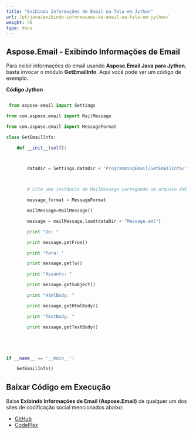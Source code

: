 ```yaml
---
title: "Exibindo Informações de Email na Tela em Jython"
url: /pt/java/exibindo-informacoes-de-email-na-tela-em-jython/
weight: 30
type: docs
---
```


## **Aspose.Email - Exibindo Informações de Email**
Para exibir informações de email usando **Aspose.Email Java para Jython**, basta invocar o módulo **GetEmailInfo**. Aqui você pode ver um código de exemplo.

**Código Jython**

``` python

 from aspose-email import Settings

from com.aspose.email import MailMessage

from com.aspose.email import MessageFormat

class GetEmailInfo:

    def __init__(self):



        dataDir = Settings.dataDir + 'ProgrammingEmail/GetEmailInfo/'



        # Crie uma instância de MailMessage carregando um arquivo Eml

        message_format = MessageFormat

        mailMessage=MailMessage()

        message = mailMessage.load(dataDir + "Message.eml")

        print "De: " 

        print message.getFrom()

        print "Para: " 

        print message.getTo()

        print "Assunto: " 

        print message.getSubject()

        print "HtmlBody: " 

        print message.getHtmlBody()

        print "TextBody: " 

        print message.getTextBody()





if __name__ == '__main__':        

    GetEmailInfo()

```
## **Baixar Código em Execução**
Baixe **Exibindo Informações de Email (Aspose.Email)** de qualquer um dos sites de codificação social mencionados abaixo:

- [GitHub](https://github.com/aspose-email/Aspose.Email-for-Java/releases/tag/Aspose.Email_Java_for_Jython-v1.0)
- [CodePlex](https://asposeemailjavajython.codeplex.com/releases/view/620655)